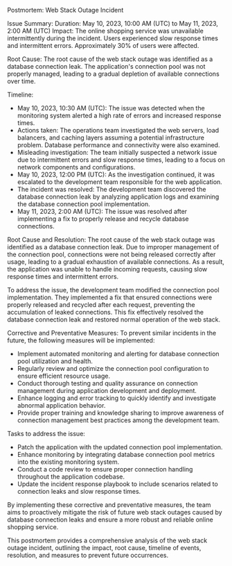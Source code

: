 Postmortem: Web Stack Outage Incident

Issue Summary:
Duration: May 10, 2023, 10:00 AM (UTC) to May 11, 2023, 2:00 AM (UTC)
Impact: The online shopping service was unavailable intermittently during the incident. Users experienced slow response times and intermittent errors. Approximately 30% of users were affected.

Root Cause:
The root cause of the web stack outage was identified as a database connection leak. The application's connection pool was not properly managed, leading to a gradual depletion of available connections over time.

Timeline:
- May 10, 2023, 10:30 AM (UTC): The issue was detected when the monitoring system alerted a high rate of errors and increased response times.
- Actions taken: The operations team investigated the web servers, load balancers, and caching layers assuming a potential infrastructure problem. Database performance and connectivity were also examined.
- Misleading investigation: The team initially suspected a network issue due to intermittent errors and slow response times, leading to a focus on network components and configurations.
- May 10, 2023, 12:00 PM (UTC): As the investigation continued, it was escalated to the development team responsible for the web application.
- The incident was resolved: The development team discovered the database connection leak by analyzing application logs and examining the database connection pool implementation.
- May 11, 2023, 2:00 AM (UTC): The issue was resolved after implementing a fix to properly release and recycle database connections.

Root Cause and Resolution:
The root cause of the web stack outage was identified as a database connection leak. Due to improper management of the connection pool, connections were not being released correctly after usage, leading to a gradual exhaustion of available connections. As a result, the application was unable to handle incoming requests, causing slow response times and intermittent errors.

To address the issue, the development team modified the connection pool implementation. They implemented a fix that ensured connections were properly released and recycled after each request, preventing the accumulation of leaked connections. This fix effectively resolved the database connection leak and restored normal operation of the web stack.

Corrective and Preventative Measures:
To prevent similar incidents in the future, the following measures will be implemented:
- Implement automated monitoring and alerting for database connection pool utilization and health.
- Regularly review and optimize the connection pool configuration to ensure efficient resource usage.
- Conduct thorough testing and quality assurance on connection management during application development and deployment.
- Enhance logging and error tracking to quickly identify and investigate abnormal application behavior.
- Provide proper training and knowledge sharing to improve awareness of connection management best practices among the development team.

Tasks to address the issue:
- Patch the application with the updated connection pool implementation.
- Enhance monitoring by integrating database connection pool metrics into the existing monitoring system.
- Conduct a code review to ensure proper connection handling throughout the application codebase.
- Update the incident response playbook to include scenarios related to connection leaks and slow response times.

By implementing these corrective and preventative measures, the team aims to proactively mitigate the risk of future web stack outages caused by database connection leaks and ensure a more robust and reliable online shopping service.

This postmortem provides a comprehensive analysis of the web stack outage incident, outlining the impact, root cause, timeline of events, resolution, and measures to prevent future occurrences.
